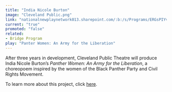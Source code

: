 ```yaml
---
title: "India Nicole Burton"
image: "Cleveland Public.png"
link: "nationalnewplaynetwork013.sharepoint.com/:b:/s/Programs/ERGsPIYv0EBIrHSlzSCjXyYBDGCFyjHon_gA9TzY-GZcUw?e=NCkACU"
current: "true"
promoted: "false"
related:
- Bridge Program
play: "Panter Women: An Army for the Liberation"
---
```

After three years in development, Cleveland Public Theatre will produce India Nicole Burton’s *Panther Women: An Army for the Liberation*, a choreopoem inspired by the women of the Black Panther Party and Civil Rights Movement. 

To learn more about this project, click [here](https://nationalnewplaynetwork013.sharepoint.com/:b:/s/Programs/ERGsPIYv0EBIrHSlzSCjXyYBDGCFyjHon_gA9TzY-GZcUw?e=NCkACU).
